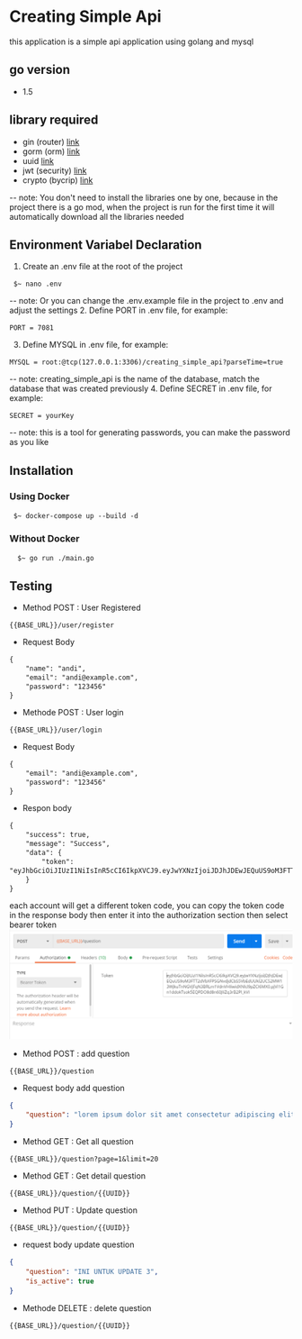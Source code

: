 # Creating Simple Api
this application is a simple api application using golang and mysql
## go version
- 1.5
## library required
- gin (router) [link](https://github.com/gin-gonic/gin)
- gorm (orm)  [link](https://github.com/jinzhu/gorm)
- uuid [link](https://github.com/google/uuid)
- jwt (security) [link](https://github.com/dgrijalva/jwt-go)
- crypto (bycrip) [link](https://golang.org/x/crypto)

-- note: You don't need to install the libraries one by one, because in the project there is a go mod, when the project is run for the first time it will automatically download all the libraries needed 
## Environment Variabel Declaration
1. Create an .env file at the root of the project
```env
 $~ nano .env
```
-- note: Or you can change the .env.example file in the project to .env and adjust the settings
2. Define PORT in .env file, for example:
```port
PORT = 7081
```
3. Define MYSQL in .env file, for example:
```mysql
MYSQL = root:@tcp(127.0.0.1:3306)/creating_simple_api?parseTime=true
```
-- note: creating_simple_api is the name of the database, match the database that was created previously
4. Define SECRET in .env file, for example:
```secret
SECRET = yourKey
```
-- note: this is a tool for generating passwords, you can make the password as you like

## Installation
### Using Docker
```docker
 $~ docker-compose up --build -d
```
### Without Docker
```terminal
  $~ go run ./main.go
```

## Testing
- Method POST : User Registered
```url
{{BASE_URL}}/user/register
```
- Request Body
```body
{
    "name": "andi",
    "email": "andi@example.com",
    "password": "123456"
}
```
- Methode POST : User login
```url
{{BASE_URL}}/user/login
```
- Request Body
```body
{
    "email": "andi@example.com",
    "password": "123456"
}
```
- Respon body
```respon
{
    "success": true,
    "message": "Success",
    "data": {
        "token": "eyJhbGciOiJIUzI1NiIsInR5cCI6IkpXVCJ9.eyJwYXNzIjoiJDJhJDEwJEQuUS9oM3FTT2dVbXFPSGNvdjdCbS5VbEdUUkl2UC52MW13WjkuTnNGVjFqN3BRLm1VdnVHIiwidXNlcl9pZCI6MX0.pjVi1Gn1ddokTsok5EQPDO8d8n60JIiZq3rB2Pl_kVI"
    }
}
```
each account will get a different token code, you can copy the token code in the response body then enter it into the authorization section then select bearer token
![input bearer](https://github.com/fadilahonespot/creating-simple-api/raw/master/postman-bearer-token.PNG)

- Method POST : add question
```url
{{BASE_URL}}/question
```
- Request body add question
```json
{
    "question": "lorem ipsum dolor sit amet consectetur adipiscing elit"
}
```
- Method GET : Get all question
```url
{{BASE_URL}}/question?page=1&limit=20
```
- Method GET : Get detail question
```url
{{BASE_URL}}/question/{{UUID}}
```
- Method PUT : Update question
```url
{{BASE_URL}}/question/{{UUID}}
```
- request body update question
```json
{
    "question": "INI UNTUK UPDATE 3",
    "is_active": true
}
```
- Methode DELETE : delete question
```url
{{BASE_URL}}/question/{{UUID}}
```


